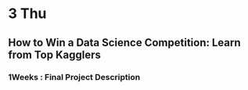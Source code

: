 # 3 Thu

## How to Win a Data Science Competition: Learn from Top Kagglers

### 1Weeks : Final Project Description

